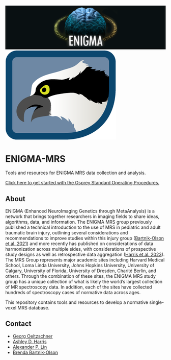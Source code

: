 ![ENIGMA BANNER](/graphics/ENIGMA_BANNER.png "ENIGMA")
![OSPREY LOGO](/graphics/osprey.png "Osprey")

# ENIGMA-MRS

Tools and resources for ENIGMA MRS data collection and analysis.

[Click here to get started with the Osprey Standard Operating Procedures.](/docs/ENIGMA%20Osprey%20Standard%20Operating%20Procedures.pdf)

## About

ENIGMA (Enhanced NeuroImaging Genetics through MetaAnalysis) is a network that brings together researchers in imaging fields to share ideas, algorithms, data, and information.  The ENIGMA MRS group previously published a technical introduction to the use of MRS in pediatric and adult traumatic brain injury, outlining several considerations and recommendations to improve studies within this injury group ([Bartnik-Olson et al. 2021](https://pubmed.ncbi.nlm.nih.gov/32797399/)) and more recently has published on considerations of data harmonization across multiple sides, with considerations of prospective study designs as well as retrospective data aggregation ([Harris et al. 2023](https://pubmed.ncbi.nlm.nih.gov/36686533/)). The MRS Group represents major academic sites including Harvard Medical School, Loma Linda University, Johns Hopkins University, University of Calgary, University of Florida, University of Dresden, Charité Berlin, and others. Through the combination of these sites, the ENIGMA MRS study group has a unique collection of what is likely the world’s largest collection of MR spectroscopy data.  In addition, each of the sites have collected hundreds of spectroscopy cases of normative data across ages.

This repository contains tools and resources to develop a normative single-voxel MRS database.

## Contact

- [Georg Oeltzschner](mailto:goeltzs1(at)jhu(dot)edu)
- [Ashley D. Harris](mailto:ashley(dot)harris2(at)ucalgary(dot)ca)
- [Alexander P. Lin](mailto:aplin(at)bwh(dot)harvard(dot)edu)
- [Brenda Bartnik-Olson](mailto:bbartnik(at)llu(dot)edu)